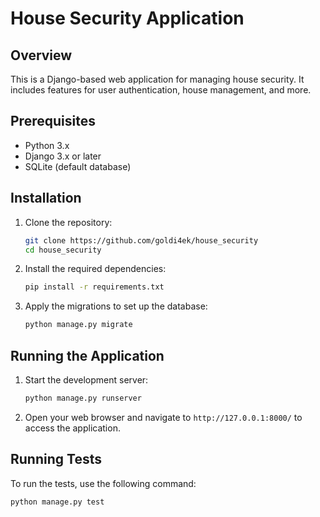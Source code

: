 # House Security Application

## Overview
This is a Django-based web application for managing house security. It includes features for user authentication, house management, and more.

## Prerequisites
- Python 3.x
- Django 3.x or later
- SQLite (default database)

## Installation

1. Clone the repository:
    ```sh
    git clone https://github.com/goldi4ek/house_security
    cd house_security
    ```

2. Install the required dependencies:
    ```sh
    pip install -r requirements.txt
    ```

3. Apply the migrations to set up the database:
    ```sh
    python manage.py migrate
    ```

## Running the Application

1. Start the development server:
    ```sh
    python manage.py runserver
    ```

2. Open your web browser and navigate to `http://127.0.0.1:8000/` to access the application.

## Running Tests

To run the tests, use the following command:
```sh
python manage.py test